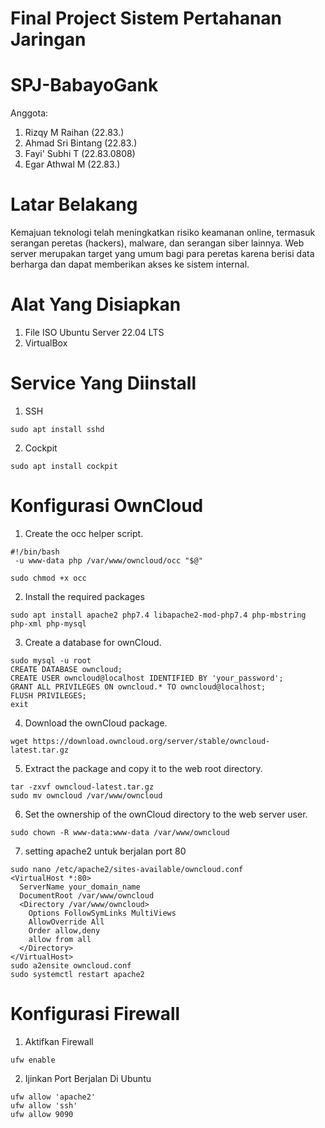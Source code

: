 # Final Project Sistem Pertahanan Jaringan

# SPJ-BabayoGank
Anggota:
1. Rizqy M Raihan (22.83.)
2. Ahmad Sri Bintang (22.83.)
3. Fayi' Subhi T (22.83.0808)
4. Egar Athwal M (22.83.)

# Latar Belakang
Kemajuan teknologi telah meningkatkan risiko keamanan online, termasuk serangan peretas (hackers), malware, dan serangan siber lainnya.
Web server merupakan target yang umum bagi para peretas karena berisi data berharga dan dapat memberikan akses ke sistem internal.

# Alat Yang Disiapkan
1. File ISO Ubuntu Server 22.04 LTS
2. VirtualBox

# Service Yang Diinstall
1. SSH
````
sudo apt install sshd
````
2. Cockpit
````
sudo apt install cockpit
````
# Konfigurasi OwnCloud
1. Create the occ helper script.
   
```
#!/bin/bash
 -u www-data php /var/www/owncloud/occ "$@"
````
```
sudo chmod +x occ
```

2. Install the required packages
````
sudo apt install apache2 php7.4 libapache2-mod-php7.4 php-mbstring php-xml php-mysql
````

3. Create a database for ownCloud.
````
sudo mysql -u root
CREATE DATABASE owncloud;
CREATE USER owncloud@localhost IDENTIFIED BY 'your_password';
GRANT ALL PRIVILEGES ON owncloud.* TO owncloud@localhost;
FLUSH PRIVILEGES;
exit
````

4. Download the ownCloud package.
````
wget https://download.owncloud.org/server/stable/owncloud-latest.tar.gz
````

5. Extract the package and copy it to the web root directory.
````
tar -zxvf owncloud-latest.tar.gz
sudo mv owncloud /var/www/owncloud
````

6. Set the ownership of the ownCloud directory to the web server user.
````
sudo chown -R www-data:www-data /var/www/owncloud
````

7. setting apache2 untuk berjalan port 80
````
sudo nano /etc/apache2/sites-available/owncloud.conf
<VirtualHost *:80>
  ServerName your_domain_name
  DocumentRoot /var/www/owncloud
  <Directory /var/www/owncloud>
    Options FollowSymLinks MultiViews
    AllowOverride All
    Order allow,deny
    allow from all
  </Directory>
</VirtualHost>
sudo a2ensite owncloud.conf
sudo systemctl restart apache2
````

# Konfigurasi Firewall
1. Aktifkan Firewall
````
ufw enable
````

2. Ijinkan Port Berjalan Di Ubuntu
````
ufw allow 'apache2'
ufw allow 'ssh'
ufw allow 9090
````


